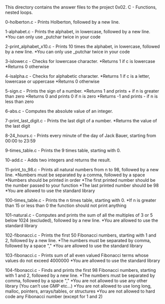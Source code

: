 This directory contains the answer files to the project 0x02. C - Functions, nested loops.

0-holberton.c - Prints Holberton, followed by a new line.

1-alphabet.c - Prints the alphabet, in lowercase, followed by a new line.
 *You can only use _putchar twice in your code

2-print_alphabet_x10.c - Prints 10 times the alphabet, in lowercase, followed by a new line.
 *You can only use _putchar twice in your code

3-islower.c - Checks for lowercase character.
 *Returns 1 if c is lowercase
 *Returns 0 otherwise

4-isalpha.c - Checks for alphabetic character.
 *Returns 1 if c is a letter, lowercase or uppercase
 *Returns 0 otherwise

5-sign.c - Prints the sign of a number.
 *Returns 1 and prints + if n is greater than zero
 *Returns 0 and prints 0 if n is zero
 *Returns -1 and prints - if n is less than zero

6-abs.c - Computes the absolute value of an integer.

7-print_last_digit.c - Prints the last digit of a number.
 *Returns the value of the last digit

8-24_hours.c - Prints every minute of the day of Jack Bauer, starting from 00:00 to 23:59

9-times_table.c - Prints the 9 times table, starting with 0.

10-add.c - Adds two integers and returns the result.

11-print_to_98.c - Prints all natural numbers from n to 98, followed by a new line.
 *Numbers must be separated by a comma, followed by a space
 *Numbers should be printed in order
 *The first printed number should be the number passed to your function
 *The last printed number should be 98
 *You are allowed to use the standard library

100-times_table.c - Prints the n times table, starting with 0.
 *If n is greater than 15 or less than 0 the function should not print anything

101-natural.c - Computes and prints the sum of all the multiples of 3 or 5 below 1024 (excluded), followed by a new line.
 *You are allowed to use the standard library

102-fibonacci.c - Prints the first 50 Fibonacci numbers, starting with 1 and 2, followed by a new line.
 *The numbers must be separated by comma, followed by a space \",\"
 *You are allowed to use the standard library

103-fibonacci.c - Prints sum of all even valued Fibonacci terms whose values do not exceed 4000000
 *You are allowed to use the standard library

104-fibonacci.c - Finds and prints the first 98 Fibonacci numbers, starting with 1 and 2, followed by a new line.
 *The numbers must be separated by comma, followed by a space \",\"
 *You are not allowed to use any other library (You can’t use GMP etc…)
 *You are not allowed to use long long, malloc, pointers, arrays/tables, or structures
 *You are not allowed to hard code any Fibonacci number (except for 1 and 2)
